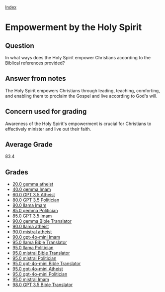
[Index](../index.md)
# Empowerment by the Holy Spirit
## Question
In what ways does the Holy Spirit empower Christians according to the Biblical references provided?

## Answer from notes
The Holy Spirit empowers Christians through leading, teaching, comforting, and enabling them to proclaim the Gospel and live according to God's will.

## Concern used for grading
Awareness of the Holy Spirit's empowerment is crucial for Christians to effectively minister and live out their faith.

## Average Grade
83.4

## Grades
 * [20.0 gemma atheist](../answers/gemma_atheist/Empowerment_by_the_Holy_Spirit.md)
 * [40.0 gemma Imam](../answers/gemma_Imam/Empowerment_by_the_Holy_Spirit.md)
 * [60.0 GPT 3.5 Atheist](../answers/GPT_3.5_Atheist/Empowerment_by_the_Holy_Spirit.md)
 * [80.0 GPT 3.5 Politician](../answers/GPT_3.5_Politician/Empowerment_by_the_Holy_Spirit.md)
 * [80.0 llama Imam](../answers/llama_Imam/Empowerment_by_the_Holy_Spirit.md)
 * [85.0 gemma Politician](../answers/gemma_Politician/Empowerment_by_the_Holy_Spirit.md)
 * [85.0 GPT 3.5 Imam](../answers/GPT_3.5_Imam/Empowerment_by_the_Holy_Spirit.md)
 * [90.0 gemma Bible Translator](../answers/gemma_Bible_Translator/Empowerment_by_the_Holy_Spirit.md)
 * [90.0 llama atheist](../answers/llama_atheist/Empowerment_by_the_Holy_Spirit.md)
 * [90.0 mistral atheist](../answers/mistral_atheist/Empowerment_by_the_Holy_Spirit.md)
 * [90.0 gpt-4o-mini Imam](../answers/gpt-4o-mini_Imam/Empowerment_by_the_Holy_Spirit.md)
 * [95.0 llama Bible Translator](../answers/llama_Bible_Translator/Empowerment_by_the_Holy_Spirit.md)
 * [95.0 llama Politician](../answers/llama_Politician/Empowerment_by_the_Holy_Spirit.md)
 * [95.0 mistral Bible Translator](../answers/mistral_Bible_Translator/Empowerment_by_the_Holy_Spirit.md)
 * [95.0 mistral Politician](../answers/mistral_Politician/Empowerment_by_the_Holy_Spirit.md)
 * [95.0 gpt-4o-mini Bible Translator](../answers/gpt-4o-mini_Bible_Translator/Empowerment_by_the_Holy_Spirit.md)
 * [95.0 gpt-4o-mini Atheist](../answers/gpt-4o-mini_Atheist/Empowerment_by_the_Holy_Spirit.md)
 * [95.0 gpt-4o-mini Politician](../answers/gpt-4o-mini_Politician/Empowerment_by_the_Holy_Spirit.md)
 * [95.0 mistral Imam](../answers/mistral_Imam/Empowerment_by_the_Holy_Spirit.md)
 * [98.0 GPT 3.5 Bible Translator](../answers/GPT_3.5_Bible_Translator/Empowerment_by_the_Holy_Spirit.md)
